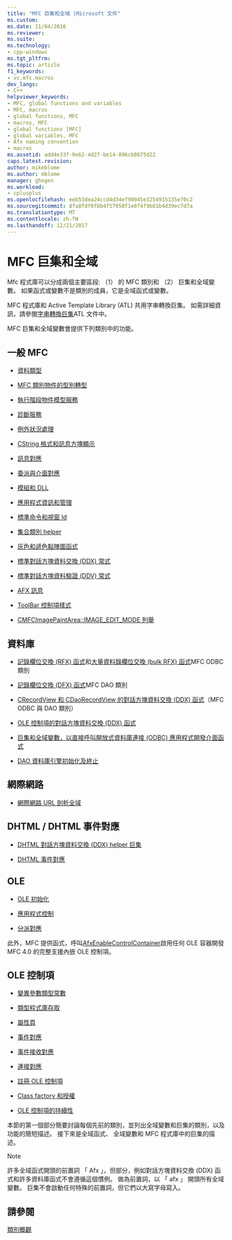 ```yaml
---
title: "MFC 巨集和全域 |Microsoft 文件"
ms.custom: 
ms.date: 11/04/2016
ms.reviewer: 
ms.suite: 
ms.technology:
- cpp-windows
ms.tgt_pltfrm: 
ms.topic: article
f1_keywords:
- vc.mfc.macros
dev_langs:
- C++
helpviewer_keywords:
- MFC, global functions and variables
- MFC, macros
- global functions, MFC
- macros, MFC
- global functions [MFC]
- global variables, MFC
- Afx naming convention
- macros
ms.assetid: add4e33f-0e62-4d27-be14-896cb8675d22
caps.latest.revision: 
author: mikeblome
ms.author: mblome
manager: ghogen
ms.workload:
- cplusplus
ms.openlocfilehash: eeb53dea24ccd4d34ef90045e3254915135e70c2
ms.sourcegitcommit: 8fa8fdf0fbb4f57950f1e8f4f9b81b4d39ec7d7a
ms.translationtype: MT
ms.contentlocale: zh-TW
ms.lasthandoff: 12/21/2017
---
```

# <a name="mfc-macros-and-globals"></a>MFC 巨集和全域
Mfc 程式庫可以分成兩個主要區段: （1） 的 MFC 類別和 （2） 巨集和全域變數。 如果函式或變數不是類別的成員，它是全域函式或變數。  
  
 MFC 程式庫和 Active Template Library (ATL) 共用字串轉換巨集。 如需詳細資訊，請參閱[字串轉換巨集](../../atl/reference/string-conversion-macros.md)ATL 文件中。  
  
 MFC 巨集和全域變數會提供下列類別中的功能。  
  
## <a name="general-mfc"></a>一般 MFC  
  
-   [資料類型](data-types-mfc.md)  
  
-   [MFC 類別物件的型別轉型](type-casting-of-mfc-class-objects.md)  
  
-   [執行階段物件模型服務](run-time-object-model-services.md)  
  
-   [診斷服務](diagnostic-services.md)  
  
-   [例外狀況處理](exception-processing.md)  
  
-   [CString 格式和訊息方塊顯示](cstring-formatting-and-message-box-display.md)  
  
-   [訊息對應](message-map-macros-mfc.md)  

-   [委派與介面對應](delegate-and-interface-maps.md)

-   [模組和 DLL](extension-dll-macros.md)
  
-   [應用程式資訊和管理](application-information-and-management.md)  
  
-   [標準命令和視窗 Id](standard-command-and-window-ids.md)  
  
-   [集合類別 helper](collection-class-helpers.md)  
  
-   [灰色和遞色點陣圖函式](gray-and-dithered-bitmap-functions.md)  
  
-   [標準對話方塊資料交換 (DDX) 常式](standard-dialog-data-exchange-routines.md)  
  
-   [標準對話方塊資料驗證 (DDV) 常式](standard-dialog-data-validation-routines.md)  
  
-   [AFX 訊息](afx-messages.md)  
  
-   [ToolBar 控制項樣式](toolbar-control-styles.md)  
  
-   [CMFCImagePaintArea::IMAGE_EDIT_MODE 列舉](cmfcimagepaintarea-image-edit-mode-enumeration.md)  

  
## <a name="database"></a>資料庫  
  
-   [記錄欄位交換 (RFX) 函式](record-field-exchange-functions.md)和[大量資料錄欄位交換 (bulk RFX) 函式](record-field-exchange-functions.md)MFC ODBC 類別  
  
-   [記錄欄位交換 (DFX) 函式](record-field-exchange-functions.md)MFC DAO 類別  
  
-   [CRecordView 和 CDaoRecordView 的對話方塊資料交換 (DDX) 函式](dialog-data-exchange-functions-for-crecordview-and-cdaorecordview.md)（MFC ODBC 與 DAO 類別）  
  
-   [OLE 控制項的對話方塊資料交換 (DDX) 函式](dialog-data-exchange-functions-for-ole-controls.md)  
  
-   [巨集和全域變數，以直接呼叫開放式資料庫連接 (ODBC) 應用程式開發介面函式](database-macros-and-globals.md)  
  
-   [DAO 資料庫引擎初始化及終止](dao-database-engine-initialization-and-termination.md)  
  
## <a name="internet"></a>網際網路  
  
-   [網際網路 URL 剖析全域](internet-url-parsing-globals.md)  
  
## <a name="dhtml--dhtml-event-maps"></a>DHTML / DHTML 事件對應  
  
-   [DHTML 對話方塊資料交換 (DDX) helper 巨集](ddx-dhtml-helper-macros.md)  
  
-   [DHTML 事件對應](dhtml-event-maps.md)  
  
## <a name="ole"></a>OLE  
  
-   [OLE 初始化](ole-initialization.md)  
  
-   [應用程式控制](application-control.md)  
  
-   [分派對應](dispatch-maps.md)  
  
 此外，MFC 提供函式，呼叫[AfxEnableControlContainer](ole-initialization.md#afxenablecontrolcontainer)啟用任何 OLE 容器開發 MFC 4.0 的完整支援內嵌 OLE 控制項。  
  
## <a name="ole-controls"></a>OLE 控制項  
  
-   [變異參數類型常數](variant-parameter-type-constants.md)  
  
-   [類型程式庫存取](type-library-access.md)  
  
-   [屬性頁](property-pages-mfc.md)  
  
-   [事件對應](event-maps.md)  
  
-   [事件接收對應](event-sink-maps.md)  
  
-   [連接對應](connection-maps.md)  
  
-   [註冊 OLE 控制項](registering-ole-controls.md)  
  
-   [Class factory 和授權](class-factories-and-licensing.md)  
  
-   [OLE 控制項的持續性](persistence-of-ole-controls.md)  
  
 本節的第一個部分簡要討論每個先前的類別，並列出全域變數和巨集的類別，以及功能的簡短描述。 接下來是全域函式、 全域變數和 MFC 程式庫中的巨集的描述。  
  
> [!NOTE]
>  許多全域函式開頭的前置詞 「 Afx 」，但部分，例如對話方塊資料交換 (DDX) 函式和許多資料庫函式不會遵循這個慣例。 做為前置詞，以 「 afx 」 開頭所有全域變數。 巨集不會啟動任何特殊的前置詞，但它們以大寫字母寫入。  
  
## <a name="see-also"></a>請參閱  
 [類別概觀](../../mfc/class-library-overview.md)



